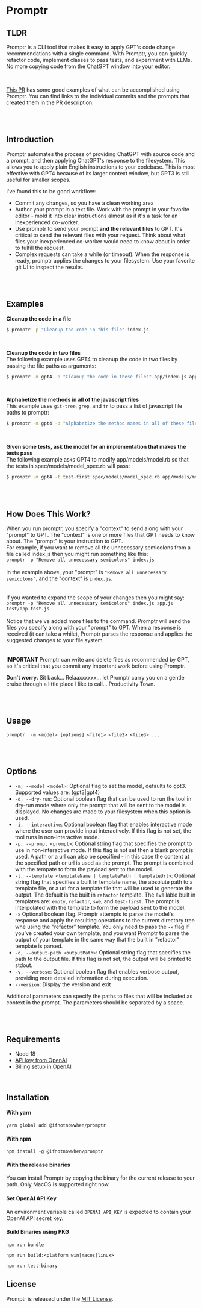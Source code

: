 # Promptr

## TLDR 
Promptr is a CLI tool that makes it easy to apply GPT's code change recommendations with a single command. With Promptr, you can quickly refactor code, implement classes to pass tests, and experiment with LLMs. No more copying code from the ChatGPT window into your editor. 

<br />

[This PR](https://github.com/ferrislucas/promptr/pull/38) has some good examples of what can be accomplished using Promptr. You can find links to the individual commits and the prompts that created them in the PR description.

<br /><br />

## Introduction
Promptr automates the process of providing ChatGPT with source code and a prompt, and then applying ChatGPT's response to the filesystem. This allows you to apply plain English instructions to your codebase. This is most effective with GPT4 because of its larger context window, but GPT3 is still useful for smaller scopes. 
<br />

I've found this to be good workflow:
- Commit any changes, so you have a clean working area
- Author your prompt in a text file. Work with the prompt in your favorite editor - mold it into clear instructions almost as if it's a task for an inexperienced co-worker. 
- Use promptr to send your prompt __and the relevant files__ to GPT. It's critical to send the relevant files with your request. Think about what files your inexperienced co-worker would need to know about in order to fulfill the request.
- Complex requests can take a while (or timeout). When the response is ready, promptr applies the changes to your filesystem. Use your favorite git UI to inspect the results. 

<br /><br />


## Examples
__Cleanup the code in a file__
```bash
$ promptr -p "Cleanup the code in this file" index.js
```
<br />

__Cleanup the code in two files__
<br />
The following example uses GPT4 to cleanup the code in two files by passing the file paths as arguments:
```bash
$ promptr -m gpt4 -p "Cleanup the code in these files" app/index.js app.js 
```
<br />

__Alphabetize the methods in all of the javascript files__ 
<br />
This example uses `git-tree`, `grep`, and `tr` to pass a list of javascript file paths to promptr:
```bash
$ promptr -m gpt4 -p "Alphabetize the method names in all of these files" $(git ls-tree -r --name-only HEAD | grep ".js" | tr '\n' ' ')
```
<br />

__Given some tests, ask the model for an implementation that makes the tests pass__ 
<br />
The following example asks GPT4 to modify app/models/model.rb so that the tests in spec/models/model_spec.rb will pass:
```bash
$ promptr -m gpt4 -t test-first spec/models/model_spec.rb app/models/model.rb -o app/models/model.rb
```
<br />
<br />

## How Does This Work?
When you run promptr, you specify a "context" to send along with your "prompt" to GPT. The "context" is one or more files that GPT needs to know about. The "prompt" is your instruction to GPT. <br /> For example, if you want to remove all the unnecessary semicolons from a file called index.js then you might run something like this: 
<br />
`promptr -p "Remove all unnecessary semicolons" index.js` 
<br /><br />
In the example above, your "prompt" is `"Remove all unnecessary semicolons"`, and the "context" is `index.js`.
<br /><br /><br />
If you wanted to expand the scope of your changes then you might say: <br />
`promptr -p "Remove all unnecessary semicolons" index.js app.js test/app.test.js`
<br />
<br />Notice that we've added more files to the command. Promptr will send the files you specify along with your "prompt" to GPT. When a response is received (it can take a while), Promptr parses the response and applies the suggested changes to your file system.
<br /><br /><br />
__IMPORTANT__ 
Promptr can write and delete files as recommended by GPT, so it's critical that you commit any important work before using Promptr. 

__Don't worry.__ 
Sit back... Relaaxxxxxx... let Promptr carry you on a gentle cruise through a little place I like to call... Productivity Town.
<br /><br />

<br />

## Usage

`promptr  -m <model> [options] <file1> <file2> <file3> ...`

<br />
<br />

## Options
- `-m, --model <model>`: Optional flag to set the model, defaults to gpt3. Supported values are: (gpt3|gpt4)
- `-d, --dry-run`: Optional boolean flag that can be used to run the tool in dry-run mode where only the prompt that will be sent to the model is displayed. No changes are made to your filesystem when this option is used.
- `-i, --interactive`: Optional boolean flag that enables interactive mode where the user can provide input interactively. If this flag is not set, the tool runs in non-interactive mode.
- `-p, --prompt <prompt>`: Optional string flag that specifies the prompt to use in non-interactive mode. If this flag is not set then a blank prompt is used. A path or a url can also be specified - in this case the content at the specified path or url is used as the prompt. The prompt is combined with the tempate to form the payload sent to the model.
- `-t, --template <templateName | templatePath | templateUrl>`: Optional string flag that specifies a built in template name, the absolute path to a template file, or a url for a template file that will be used to generate the output. The default is the  built in `refactor` template. The available built in templates are: `empty`, `refactor`, `swe`, and `test-first`. The prompt is interpolated with the template to form the payload sent to the model.
- `-x` Optional boolean flag. Promptr attempts to parse the model's response and apply the resulting operations to the current directory tree whe using the "refactor" template. You only need to pass the `-x` flag if you've created your own template, and you want Promptr to parse the output of your template in the same way that the built in "refactor" template is parsed.
- `-o, --output-path <outputPath>`: Optional string flag that specifies the path to the output file. If this flag is not set, the output will be printed to stdout.
- `-v, --verbose`: Optional boolean flag that enables verbose output, providing more detailed information during execution.
- `--version`: Display the version and exit

Additional parameters can specify the paths to files that will be included as context in the prompt. The parameters should be separated by a space.

<br />
<br />

## Requirements
- Node 18
- [API key from OpenAI](https://beta.openai.com/account/api-keys)
- [Billing setup in OpenAI](https://platform.openai.com/account/billing/overview)

<br />

## Installation

#### With yarn
```
yarn global add @ifnotnowwhen/promptr
```

#### With npm
```
npm install -g @ifnotnowwhen/promptr
```

#### With the release binaries
You can install Promptr by copying the binary for the current release to your path. Only MacOS is supported right now.

#### Set OpenAI API Key
An environment variable called `OPENAI_API_KEY` is expected to contain your OpenAI API secret key.

#### Build Binaries using PKG
```
npm run bundle
```
```
npm run build:<platform win|macos|linux>
```
```
npm run test-binary
```

## License

Promptr is released under the [MIT License](https://opensource.org/licenses/MIT).
